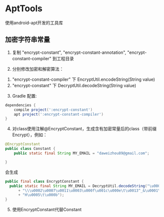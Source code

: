 # AptTools
使用android-apt开发的工具库

## 加密字符串常量

1. 复制 "encrypt-constant", "encrypt-constant-annotation", "encrypt-constant-compiler" 到工程目录

2. 分别修改加密和解密算法：
1) "encrypt-constant-compiler" 下 EncryptUtil.encodeString(String value)
2) "encrypt-constant" 下 DecryptUtil.decodeString(String value)

3. Gradle 配置:
```groovy
dependencies {
    compile project(':encrypt-constant')
    apt project(':encrypt-constant-compiler')
}
```

4. 对class使用注解@EncryptConstant，生成含有加密常量后的class（带前缀Encrypt），例如：

```java
@EncryptConstant
public class Constant {
    public static final String MY_EMAIL = "daweizhou89@gmail.com";

}
```

会生成

```java
public final class EncryptConstant {
  public static final String MY_EMAIL = DecryptUtil.decodeString("\u0003\u000b\u0007\u000f\u0015\u0015\u0015\n"
      + "\\\u0002\u0007\u0011\u0003\u000f\u001c\u000e\t\u0013^_&\u0001\u000b\u0007\u000f\n"
      + "H\u0005\t\u000b");
}
```

5. 使用EncryptConstant代替Constant
